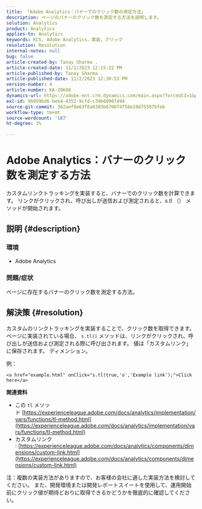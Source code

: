 ```yaml
---
title: 「Adobe Analytics：バナーでのクリック数の測定方法」
description: ページのバナーのクリック数を測定する方法を説明します。
solution: Analytics
product: Analytics
applies-to: Analytics
keywords: KCS, Adobe Analytics，実装，クリック
resolution: Resolution
internal-notes: null
bug: false
article-created-by: Tanay Sharma .
article-created-date: 11/2/2023 12:15:22 PM
article-published-by: Tanay Sharma .
article-published-date: 11/2/2023 12:30:53 PM
version-number: 4
article-number: KA-20698
dynamics-url: https://adobe-ent.crm.dynamics.com/main.aspx?forceUCI=1&pagetype=entityrecord&etn=knowledgearticle&id=498d7e79-7979-ee11-8179-6045bd006239
exl-id: 9b059bd6-beb4-4352-9cfd-c39b60907494
source-git-commit: 362aef9e63f8a0303b670074f58e19d75587bfeb
workflow-type: tm+mt
source-wordcount: '187'
ht-degree: 3%

---
```


# Adobe Analytics：バナーのクリック数を測定する方法


カスタムリンクトラッキングを実装すると、バナーでのクリック数を計算できます。 リンクがクリックされ、呼び出しが送信および測定されると、s.tl （） メソッドが開始されます。

## 説明 {#description}


### 環境

- Adobe Analytics




### 問題/症状 

ページに存在するバナーのクリック数を測定する方法。


## 解決策 {#resolution}


カスタムのリンクトラッキングを実装することで、クリック数を取得できます。 ページに実装されている場合、 `s.tl()` メソッドは、リンクがクリックされ、呼び出しが送信および測定される際に呼び出されます。 値は「カスタムリンク」に保存されます。 ディメンション。

例：


```
<a href="example.html" onClick="s.tl(true,'o','Example link');">Click here</a>
```


<b>関連資料</b>

- この `tl` メソッド [https://experienceleague.adobe.com/docs/analytics/implementation/vars/functions/tl-method.html](https://experienceleague.adobe.com/docs/analytics/implementation/vars/functions/tl-method.html)
- カスタムリンク : [https://experienceleague.adobe.com/docs/analytics/components/dimensions/custom-link.html](https://experienceleague.adobe.com/docs/analytics/components/dimensions/custom-link.html)


注：複数の実装方法がありますので、お客様の会社に適した実装方法を検討してください。 また、開発環境または開発レポートスイートを使用して、運用開始前にクリック値が期待どおりに取得できるかどうかを徹底的に確認してください。
